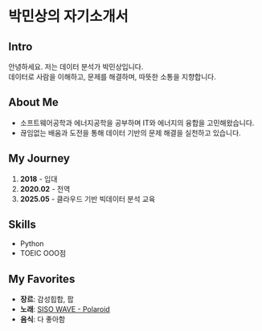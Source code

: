 # 박민상의 자기소개서

## Intro
안녕하세요. 저는 데이터 분석가 박민상입니다.  
데이터로 사람을 이해하고, 문제를 해결하며, 따뜻한 소통을 지향합니다.

## About Me
- 소프트웨어공학과 에너지공학을 공부하며 IT와 에너지의 융합을 고민해왔습니다.  
- 끊임없는 배움과 도전을 통해 데이터 기반의 문제 해결을 실천하고 있습니다.

## My Journey
1. **2018** - 입대  
2. **2020.02** - 전역  
3. **2025.05** - 클라우드 기반 빅데이터 분석 교육  

## Skills
- Python  
- TOEIC OOO점  

## My Favorites
- **장르**: 감성힙합, 팝  
- **노래**: [SISO WAVE - Polaroid](https://www.youtube.com/watch?v=8qCg_RfRj8E)  
- **음식**: 다 좋아함  
